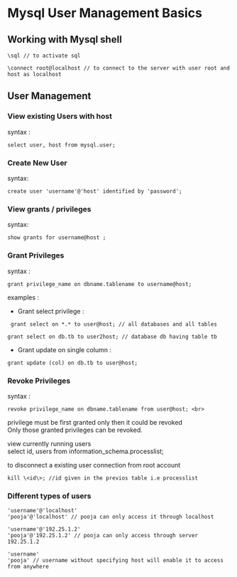 # Mysql User Management Basics
## Working with Mysql shell
```
\sql // to activate sql 
```
```
\connect root@localhost // to connect to the server with user root and host as localhost
```
## User Management
### View existing Users with host
syntax : 
```
select user, host from mysql.user; 
```
### Create New User
syntax: 
```
create user 'username'@'host' identified by 'password';
```
### View grants / privileges
syntax: 
```
show grants for username@host ;
```
### Grant Privileges
syntax : 
```
grant privilege_name on dbname.tablename to username@host;
```
examples :
- Grant select privilege :
```
 grant select on *.* to user@host; // all databases and all tables
```
```
grant select on db.tb to user2host; // database db having table tb
```
- Grant update on single column :
```
grant update (col) on db.tb to user@host;
```
### Revoke Privileges
syntax : 
```
revoke privilege_name on dbname.tablename from user@host; <br>
```
privilege must be first granted only then it could be revoked <br> 
Only those granted privileges can be revoked. 

view currently running users <br> 
select id, users from information_schema.processlist;

to disconnect a existing user connection from root account <br>
````
kill \<id\>; //id given in the previos table i.e processlist 
````
### Different types of users

```
'username'@'localhost'
'pooja'@'localhost' // pooja can only access it through localhost
```
```
'username'@'192.25.1.2'
'pooja'@'192.25.1.2' // pooja can only access through server 192.25.1.2
```
```
'username'
'pooja' // username without specifying host will enable it to access from anywhere
```
